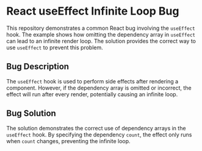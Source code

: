 # React useEffect Infinite Loop Bug

This repository demonstrates a common React bug involving the `useEffect` hook.  The example shows how omitting the dependency array in `useEffect` can lead to an infinite render loop.  The solution provides the correct way to use `useEffect` to prevent this problem. 

## Bug Description

The `useEffect` hook is used to perform side effects after rendering a component.  However, if the dependency array is omitted or incorrect, the effect will run after every render, potentially causing an infinite loop.

## Bug Solution

The solution demonstrates the correct use of dependency arrays in the `useEffect` hook. By specifying the dependency `count`, the effect only runs when `count` changes, preventing the infinite loop.
